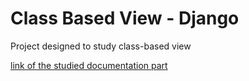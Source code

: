<h1>Class Based View - Django</h1>

<p>Project designed to study class-based view</p>

<p><a href="https://docs.djangoproject.com/en/3.1/ref/class-based-views/" >link of the studied documentation part</a></p>
